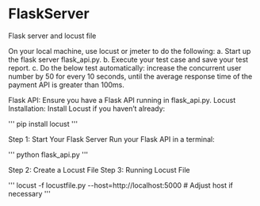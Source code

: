 # FlaskServer
Flask server and locust file

On your local machine, use locust or jmeter to do the following:
a. Start up the flask server flask_api.py.
b. Execute your test case and save your test report.
c. Do the below test automatically: increase the concurrent user number by 50 
for every 10 seconds, until the average response time of the payment API is 
greater than 100ms.


Flask API: Ensure you have a Flask API running in flask_api.py.
Locust Installation: Install Locust if you haven’t already:

'''
pip install locust
'''

Step 1: Start Your Flask Server
Run your Flask API in a terminal:

'''
python flask_api.py
'''

Step 2: Create a Locust File
Step 3: Running Locust File

'''
locust -f locustfile.py --host=http://localhost:5000  # Adjust host if necessary
'''
